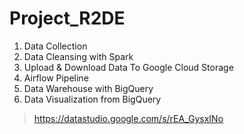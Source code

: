 # Project_R2DE

1. Data Collection
2. Data Cleansing with Spark
3. Upload & Download Data To Google Cloud Storage
4. Airflow Pipeline
5. Data Warehouse with BigQuery
6. Data Visualization from BigQuery
> https://datastudio.google.com/s/rEA_GysxINo